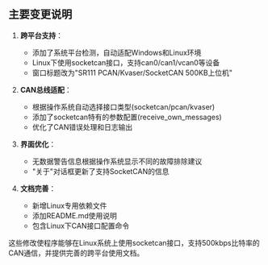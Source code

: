 
## 主要变更说明

1. **跨平台支持**：
   - 添加了系统平台检测，自动适配Windows和Linux环境
   - Linux下使用socketcan接口，支持can0/can1/vcan0等设备
   - 窗口标题改为"SR111 PCAN/Kvaser/SocketCAN 500KB上位机"

2. **CAN总线适配**：
   - 根据操作系统自动选择接口类型(socketcan/pcan/kvaser)
   - 添加了socketcan特有的参数配置(receive_own_messages)
   - 优化了CAN错误处理和日志输出

3. **界面优化**：
   - 无数据警告信息根据操作系统显示不同的故障排除建议
   - "关于"对话框更新了支持SocketCAN的信息

4. **文档完善**：
   - 新增Linux专用依赖文件
   - 添加README.md使用说明
   - 包含Linux下CAN接口配置命令

这些修改使程序能够在Linux系统上使用socketcan接口，支持500kbps比特率的CAN通信，并提供完善的跨平台使用文档。